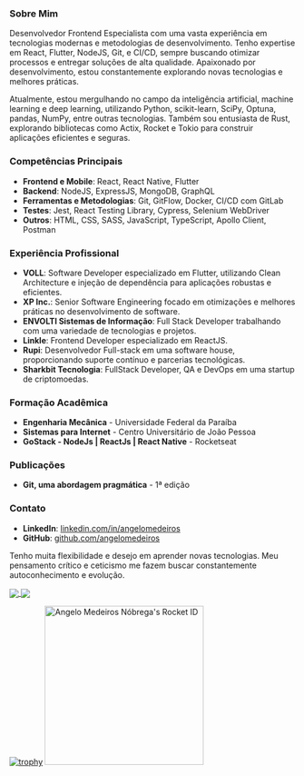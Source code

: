 ### Sobre Mim

Desenvolvedor Frontend Especialista com uma vasta experiência em tecnologias modernas e metodologias de desenvolvimento. Tenho expertise em React, Flutter, NodeJS, Git, e CI/CD, sempre buscando otimizar processos e entregar soluções de alta qualidade. Apaixonado por desenvolvimento, estou constantemente explorando novas tecnologias e melhores práticas.

Atualmente, estou mergulhando no campo da inteligência artificial, machine learning e deep learning, utilizando Python, scikit-learn, SciPy, Optuna, pandas, NumPy, entre outras tecnologias. Também sou entusiasta de Rust, explorando bibliotecas como Actix, Rocket e Tokio para construir aplicações eficientes e seguras.

### Competências Principais

- **Frontend e Mobile**: React, React Native, Flutter
- **Backend**: NodeJS, ExpressJS, MongoDB, GraphQL
- **Ferramentas e Metodologias**: Git, GitFlow, Docker, CI/CD com GitLab
- **Testes**: Jest, React Testing Library, Cypress, Selenium WebDriver
- **Outros**: HTML, CSS, SASS, JavaScript, TypeScript, Apollo Client, Postman

### Experiência Profissional

- **VOLL**: Software Developer especializado em Flutter, utilizando Clean Architecture e injeção de dependência para aplicações robustas e eficientes.
- **XP Inc.**: Senior Software Engineering focado em otimizações e melhores práticas no desenvolvimento de software.
- **ENVOLTI Sistemas de Informação**: Full Stack Developer trabalhando com uma variedade de tecnologias e projetos.
- **Linkle**: Frontend Developer especializado em ReactJS.
- **Rupi**: Desenvolvedor Full-stack em uma software house, proporcionando suporte contínuo e parcerias tecnológicas.
- **Sharkbit Tecnologia**: FullStack Developer, QA e DevOps em uma startup de criptomoedas.

### Formação Acadêmica

- **Engenharia Mecânica** - Universidade Federal da Paraíba
- **Sistemas para Internet** - Centro Universitário de João Pessoa
- **GoStack - NodeJs | ReactJs | React Native** - Rocketseat

### Publicações

- **Git, uma abordagem pragmática** - 1ª edição

### Contato

- **LinkedIn**: [linkedin.com/in/angelomedeiros](https://www.linkedin.com/in/angelomedeiros)
- **GitHub**: [github.com/angelomedeiros](https://github.com/angelomedeiros)

Tenho muita flexibilidade e desejo em aprender novas tecnologias. Meu pensamento crítico e ceticismo me fazem buscar constantemente autoconhecimento e evolução.

<a href="https://github.com/angelomedeiros">
  <img align="center" src="https://github-readme-stats.vercel.app/api?username=angelomedeiros&show_icons=true&theme=github_dark" />
</a>
<a href="https://github.com/angelomedeiros/apostila-git">
  <img align="center" src="https://github-readme-stats.vercel.app/api/pin/?username=angelomedeiros&repo=apostila-git&theme=github_dark" />
</a>

<!---
[![Top Langs](https://github-readme-stats.vercel.app/api/top-langs/?username=angelomedeiros&layout=compact)
[![Harlok's WakaTime stats](https://github-readme-stats.vercel.app/api/wakatime?username=angelomedeiros)]

<a href="https://github.com/anuraghazra/github-readme-stats">
  <img align="center" src="https://github-readme-stats.vercel.app/api/pin/?username=anuraghazra&repo=github-readme-stats" />
</a>
<a href="https://github.com/anuraghazra/convoychat">
  <img align="center" src="https://github-readme-stats.vercel.app/api/pin/?username=anuraghazra&repo=convoychat" />
</a>
-->
[![trophy](https://github-profile-trophy.vercel.app/?username=angelomedeiros&theme=onedark)](https://github.com/ryo-ma/github-profile-trophy)
<a href="https://app.rocketseat.com.br/me/angelomedeiros"><img src="https://app.rocketseat.com.br/api/rocketid/share?slug=angelomedeiros&type=card" width="280" alt="Angelo Medeiros Nóbrega's Rocket ID"/></a>
